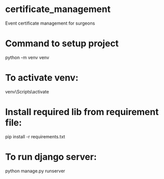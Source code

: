 # certificate_management
Event certificate management for surgeons
# Command to setup project
python -m venv venv

# To activate venv:
venv\Scripts\activate

# Install required lib from requirement file:
pip install -r requirements.txt

# To run django server:
python manage.py runserver